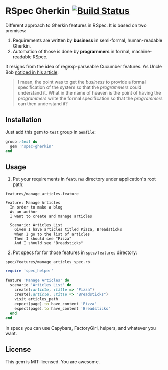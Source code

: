 # RSpec Gherkin [![Build Status][travis-img-url]][travis-url]

[travis-img-url]: https://travis-ci.org/sheerun/rspec-gherkin.png
[travis-url]: https://travis-ci.org/rspec-gherkin

Different approach to Gherkin features in RSpec. It is based on two premises:

1. Requirements are written by **business** in semi-formal, human-readable Gherkin.
2. Automation of those is done by **programmers** in formal, machine-readable RSpec.

It resigns from the idea of regexp-parseable Cucumber features. As Uncle Bob [noticed in his article](http://blog.8thlight.com/uncle-bob/2013/09/26/AT-FAIL.html):

> I mean, the point was to get the *business* to provide a formal specification of the system so that the *programmers* could understand it. What in the name of heaven is the point of having the *programmers* write the formal specification so that the *programmers* can then understand it?

## Installation

Just add this gem to `test` group in `Gemfile`:

```ruby
group :test do
  gem 'rspec-gherkin'
end
```

## Usage

1. Put your requirements in `features` directory under application's root path:

  ```
  features/manage_articles.feature
  ```

  ```
  Feature: Manage Articles
    In order to make a blog
    As an author
    I want to create and manage articles

    Scenario: Articles List
      Given I have articles titled Pizza, Breadsticks
      When I go to the list of articles
      Then I should see "Pizza"
      And I should see "Breadsticks"
  ```

2. Put specs for for those features in `spec/features` directory:

  ```
  spec/features/manage_articles_spec.rb
  ```

  ```ruby
  require 'spec_helper'

  feature 'Manage Articles' do
    scenario 'Articles List' do
      create(:article, :title => "Pizza")
      create(:article, :title => "Breadsticks")
      visit articles_path
      expect(page).to have_content 'Pizza'
      expect(page).to have_content 'Breadsticks'
    end
  end
  ```

In specs you can use Capybara, FactoryGirl, helpers, and whatever you want.

## License

This gem is MIT-licensed. You are awesome.
